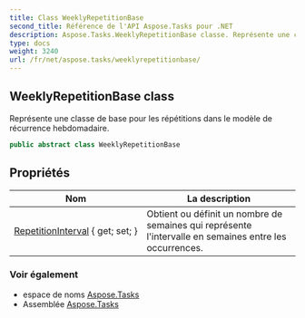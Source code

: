 ```yaml
---
title: Class WeeklyRepetitionBase
second_title: Référence de l'API Aspose.Tasks pour .NET
description: Aspose.Tasks.WeeklyRepetitionBase classe. Représente une classe de base pour les répétitions dans le modèle de récurrence hebdomadaire.
type: docs
weight: 3240
url: /fr/net/aspose.tasks/weeklyrepetitionbase/
---
```

## WeeklyRepetitionBase class

Représente une classe de base pour les répétitions dans le modèle de récurrence hebdomadaire.

```csharp
public abstract class WeeklyRepetitionBase
```

## Propriétés

| Nom | La description |
| --- | --- |
| [RepetitionInterval](../../aspose.tasks/weeklyrepetitionbase/repetitioninterval/) { get; set; } | Obtient ou définit un nombre de semaines qui représente l'intervalle en semaines entre les occurrences. |

### Voir également

* espace de noms [Aspose.Tasks](../../aspose.tasks/)
* Assemblée [Aspose.Tasks](../../)


